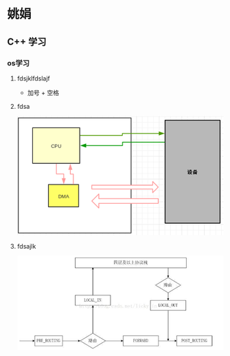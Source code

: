 # 姚娟

## C++ 学习

### os学习

1. fdsjklfdslajf

   + 加号 + 空格

2. fdsa

   ![DMA.png](https://github.com/LingGuangGo/Written_Reference/blob/master/OS/photo/DMA.png)

3. fdsajlk

   ![linux_hook.png](https://github.com/LingGuangGo/Written_Reference/blob/master/OS/photo/linux_hook.png)

   